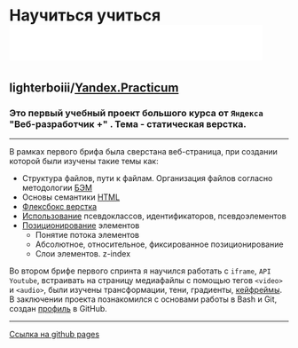 # Научиться учиться  ![Яндекс.Практикум](images/logo_place_footer.svg)
## lighterboiii/[Yandex.Practicum](https://practicum.yandex.ru/promo/long-courses/web)

 ### Это первый учебный проект большого курса от `Яндекса` "Веб-разработчик +" . Тема - статическая верстка.
 ____ 
В рамках первого брифа была сверстана веб-страница, при создании которой были изучены такие темы как: 
* Структура файлов, пути к файлам. Организация файлов согласно методологии [БЭМ](styles/index.css)
* Основы семантики [HTML](index.html)
* [Флексбокс верстка](/blocks/table/table.css)
* [Использование](blocks/cards/cards__item/cards__item.css) псевдоклассов, идентификаторов, псевдоэлементов
* [Позиционирование](blocks/header/__main-illustration/header__main-illustration.css) элементов 
    - Понятие потока элементов
    - Абсолютное, относительное, фиксированное позиционирование
    - Слои элементов. z-index    


Во втором брифе первого спринта я научился работать с `iframe`, `API Youtube`, встраивать на страницу медиафайлы с помощью тегов `<video>` и `<audio>`, были изучены трансформации, тени, градиенты, [кейфреймы](blocks/rotation/rotation.css). В заключении проекта познакомился с основами работы в Bash и Git, создан [профиль](https://github.com/lighterboiii) в GitHub. 
___
[Ссылка на github pages](https://lighterboiii.github.io/how-to-learn-plus/)
